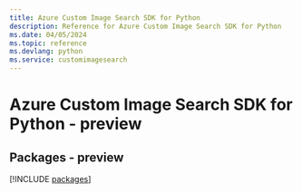 ```yaml
---
title: Azure Custom Image Search SDK for Python
description: Reference for Azure Custom Image Search SDK for Python
ms.date: 04/05/2024
ms.topic: reference
ms.devlang: python
ms.service: customimagesearch
---
```

# Azure Custom Image Search SDK for Python - preview
## Packages - preview
[!INCLUDE [packages](custom-image-search-index.md)]